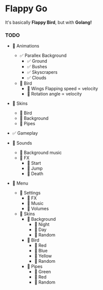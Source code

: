 # Flappy Go

It's basically **Flappy Bird**, but with **Golang!**

### TODO

<!-- :black_square_button: Unchecked -->
<!-- :white_check_mark:    Checked -->

-  :black_square_button: Animations

   -  :white_check_mark: Parallex Background
      -  :white_check_mark: Ground
      -  :white_check_mark: Bushes
      -  :white_check_mark: Skyscrapers
      -  :white_check_mark: Clouds
   -  :black_square_button: Bird
      -  :black_square_button: Wings Flapping speed ∝ velocity
      -  :black_square_button: Rotation angle ∝ velocity

-  :black_square_button: Skins

   -  :black_square_button: Bird
   -  :black_square_button: Background
   -  :black_square_button: Pipes

-  :white_check_mark: Gameplay

-  :black_square_button: Sounds

   -  :black_square_button: Background music
   -  :black_square_button: FX
      -  :black_square_button: Start
      -  :black_square_button: Jump
      -  :black_square_button: Death

-  :black_square_button: Menu
   -  :black_square_button: Settings
      -  :black_square_button: FX
      -  :black_square_button: Music
      -  :black_square_button: Volumes
   -  :black_square_button: Skins
      -  :black_square_button: Background
         -  :black_square_button: Night
         -  :black_square_button: Day
         -  :black_square_button: Random
      -  :black_square_button: Bird
         -  :black_square_button: Red
         -  :black_square_button: Blue
         -  :black_square_button: Yellow
         -  :black_square_button: Random
      -  :black_square_button: Pipes
         -  :black_square_button: Green
         -  :black_square_button: Red
         -  :black_square_button: Random
